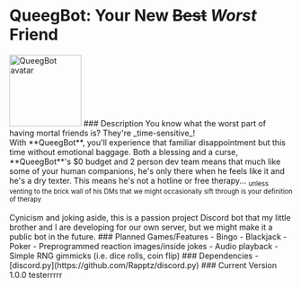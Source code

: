 # QueegBot: Your New ~~Best~~ *Worst* Friend
<img src="https://github.com/nrmalone/QueegBot/queegbot.png" alt="QueegBot avatar" style="width:128px;"/>
### Description
You know what the worst part of having mortal friends is? They're _time-sensitive_!<br>
With **QueegBot**, you'll experience that familiar disappointment but this time without emotional baggage. Both a blessing and a curse, **QueegBot**'s $0 budget and 2 person dev team means that much like some of your human companions, he's only there when he feels like it and he's a dry texter. This means he's not a hotline or free therapy... <sub>unless venting to the brick wall of his DMs that we might occasionally sift through is your definition of therapy</sub><br><br>
Cynicism and joking aside, this is a passion project Discord bot that my little brother and I are developing for our own server, but we might make it a public bot in the future.
### Planned Games/Features
- Bingo
- Blackjack
- Poker
- Preprogrammed reaction images/inside jokes
- Audio playback
- Simple RNG gimmicks (i.e. dice rolls, coin flip)
### Dependencies
- [discord.py](https://github.com/Rapptz/discord.py)
### Current Version
1.0.0
testerrrrr
